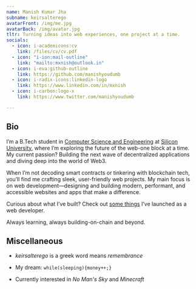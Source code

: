 ```yaml
---
name: Manish Kumar Jha
subname: keirsalterego
avatarFront: /img/me.jpg
avatarBack: /img/avatar.jpg
tltr: Turning ideas into web experiences, one project at a time.
socials:
  - icon: i-academicons:cv
    link: /files/cv/cv.pdf
  - icon: "i-ion:mail-outline"
    link: "mailto:mxnish@outlook.in"
  - icon: i-eva:github-outline
    link: https://github.com/manishyoudumb
  - icon: i-radix-icons:linkedin-logo
    link: https://www.linkedin.com/in/mxnish
  - icon: i-carbon:logo-x
    link: https://www.twitter.com/manishyoudumb

---
```



## Bio

<!-- I am a B.Tech student in the [Computer Science and Engineering](https://silicon.ac.in/bbsr-home/b-tech-computer-science-engineering/) department at [Silicon University](https://silicon.ac.in/). My current interest leans in WEB3 development.

By the way, take a look at [some things](/projects) I've built as a web developer. -->

I’m a B.Tech student in [Computer Science and Engineering](https://silicon.ac.in/bbsr-home/b-tech-computer-science-engineering/) at [Silicon University](https://silicon.ac.in/), where I’m exploring the future of the web-one block at a time. My current passion? Building the next wave of decentralized applications and diving deep into the world of Web3.

When I’m not decoding smart contracts or tinkering with blockchain tech, you’ll find me crafting sleek, user-friendly web projects. My main focus is on web development—designing and building modern, performant, and accessible websites and apps that make a difference.

Curious about what I’ve built? Check out [some things](/projects) I’ve launched as a web developer.

Always learning, always building-on-chain and beyond.

## Miscellaneous

-  _keirsalterego_ is a greek word means _remembrance_

-  My dream: `while(sleeping){money++;}`

-  Currently interested in *No Man's Sky* and *Minecraft*
